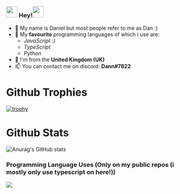 ### <img src="https://raw.githubusercontent.com/MartinHeinz/MartinHeinz/master/wave.gif" width="30px"> Hey!<img src="https://raw.githubusercontent.com/MartinHeinz/MartinHeinz/master/wave.gif" width="30px">

- 🔭 My name is Daniel but most people refer to me as Dan :)
- 🌱 My **favourite** programming languages of which i use are:
    - *JavaScript :)*
    - *TypeScript*
    - *Python* 
- 🏴󠁧󠁢󠁥󠁮󠁧󠁿 I'm from the **United Kingdom (UK)**
- 📫 You can contact me on discord: **Dann#7822**


# Github Trophies
[![trophy](https://github-profile-trophy.vercel.app/?username=DanielBankss&theme=nord)](https://github.com/ryo-ma/github-profile-trophy)


# Github Stats
![Anurag's GitHub stats](https://github-readme-stats.vercel.app/api?username=DanielBankss&show_icons=true&count_private=true&theme=react)


### Programming Language Uses (Only on my public repos (i mostly only use typescript on here!))
<img align="center" src="https://github-readme-stats.vercel.app/api/top-langs/?username=DanielBankss&theme=react" />

